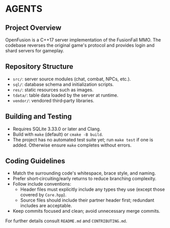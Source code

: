 # AGENTS

## Project Overview
OpenFusion is a C++17 server implementation of the FusionFall MMO. The codebase reverses the original game's protocol and provides login and shard servers for gameplay.

## Repository Structure
- `src/`: server source modules (chat, combat, NPCs, etc.).
- `sql/`: database schema and initialization scripts.
- `res/`: static resources such as images.
- `tdata/`: table data loaded by the server at runtime.
- `vendor/`: vendored third‑party libraries.

## Building and Testing
- Requires SQLite 3.33.0 or later and Clang.
- Build with `make` (default) or `cmake -B build`.
- The project has no automated test suite yet; run `make test` if one is added. Otherwise ensure `make` completes without errors.

## Coding Guidelines
- Match the surrounding code's whitespace, brace style, and naming.
- Prefer short‑circuiting/early returns to reduce branching complexity.
- Follow include conventions:
  - Header files must explicitly include any types they use (except those covered by `Core.hpp`).
  - Source files should include their partner header first; redundant includes are acceptable.
- Keep commits focused and clean; avoid unnecessary merge commits.

For further details consult `README.md` and `CONTRIBUTING.md`.
